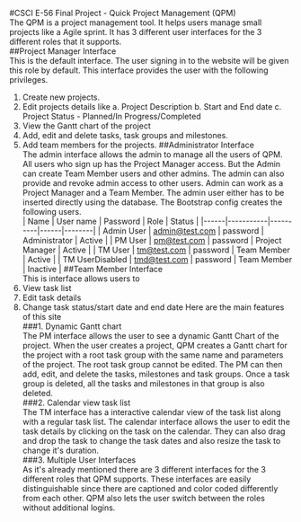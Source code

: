 #CSCI E-56 Final Project - Quick Project Management (QPM)<br>
The QPM is a project management tool. It helps users manage small projects like a Agile
sprint. It has 3 different user interfaces for the 3 different roles that it supports.<br>
##Project Manager Interface<br>
This is the default interface. The user signing in to the website will be given this role by
default. This interface provides the user with the following privileges.<br>
1. Create new projects.
2. Edit projects details like
  a. Project Description
  b. Start and End date
  c. Project Status - Planned/In Progress/Completed
3. View the Gantt chart of the project
4. Add, edit and delete tasks, task groups and milestones.
5. Add team members for the projects.
##Administrator Interface<br>
The admin interface allows the admin to manage all the users of QPM. All users who sign up
has the Project Manager access. But the Admin can create Team Member users and other
admins. The admin can also provide and revoke admin access to other users. Admin can
work as a Project Manager and a Team Member. The admin user either has to be inserted
directly using the database. The Bootstrap config creates the following users.<br>
| Name | User name | Password | Role | Status |
|------|-----------|----------|------|--------|
| Admin User | admin@test.com | password | Administrator | Active |
| PM User | pm@test.com | password | Project Manager | Active |
| TM User | tm@test.com | password | Team Member | Active |
| TM UserDisabled | tmd@test.com | password | Team Member | Inactive |
##Team Member Interface<br>
This is interface allows users to<br>
1. View task list
2. Edit task details
3. Change task status/start date and end date
Here are the main features of this site<br>
###1. Dynamic Gantt chart<br>
The PM interface allows the user to see a dynamic Gantt Chart of the project. When the
user creates a project, QPM creates a Gantt chart for the project with a root task group with
the same name and parameters of the project. The root task group cannot be edited. The
PM can then add, edit, and delete the tasks, milestones and task groups. Once a task
group is deleted, all the tasks and milestones in that group is also deleted.<br>
###2. Calendar view task list<br>
The TM interface has a interactive calendar view of the task list along with a regular task list.
The calendar interface allows the user to edit the task details by clicking on the task on the
calendar. They can also drag and drop the task to change the task dates and also resize the
task to change it's duration.<br>
###3. Multiple User Interfaces<br>
As it's already mentioned there are 3 different interfaces for the 3 different roles that QPM
supports. These interfaces are easily distinguishable since there are captioned and color
coded differently from each other. QPM also lets the user switch between the roles without
additional logins.<br>
